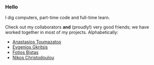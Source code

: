 ### Hello

I dig computers, part-time code and full-time learn.

Check out my collaborators **and** (proudly!) very good friends; we have worked together in most of my projects. Alphabetically:
- [Anastasios Toumazatos](https://github.com/toumazatos "Anastasios Toumazatos")
- [Evgenios Gkritsis](https://github.com/eGkritsis "Evgenios Gkritsis")
- [Fotios Bistas](https://github.com/FotiosBistas "Fotios Bistas")
- [Nikos Christodoulou](https://github.com/nikos-christodoulou "Nikos Christodoulou")
